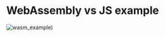 # WebAssembly vs JS example
![wasm_example](https://raw.github.com/danfragoso/wasm/master/print.png))

